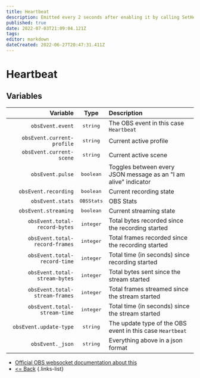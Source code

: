 ```yaml
---
title: Heartbeat
description: Emitted every 2 seconds after enabling it by calling SetHeartbeat.
published: true
date: 2022-07-03T21:09:04.121Z
tags: 
editor: markdown
dateCreated: 2022-06-27T20:47:31.411Z
---
```


# Heartbeat

## Variables

| Variable |  Type  | Description |
|---------:|:------:|:------------|
| `obsEvent.event` | <kbd>string</kbd> | The OBS event in this case `Heartbeat`  
| `obsEvent.current-profile` | <kbd>string</kbd> | Current active profile
| `obsEvent.current-scene`| <kbd>string</kbd> | Current active scene
| `obsEvent.pulse` | <kbd>boolean</kbd> | Toggles between every JSON message as an "I am alive" indicator
| `obsEvent.recording` | <kbd>boolean</kbd> | Current recording state
| `obsEvent.stats` | <kbd>OBSStats</kbd> | OBS Stats
| `obsEvent.streaming` | <kbd>boolean</kbd> | Current streaming state
| `obsEvent.total-record-bytes` | <kbd>integer</kbd> | Total bytes recorded since the recording started
| `obsEvent.total-record-frames` | <kbd>integer</kbd> | Total frames recorded since the recording started
| `obsEvent.total-record-time` | <kbd>integer</kbd> | Total time (in seconds) since recording started
| `obsEvent.total-stream-bytes` | <kbd>integer</kbd> | Total bytes sent since the stream started
| `obsEvent.total-stream-frames` | <kbd>integer</kbd> | Total frames streamed since the stream started
| `obsEvent.total-stream-time` | <kbd>integer</kbd> | Total time (in seconds) since the stream started
| `obsEvent.update-type` | <kbd>string</kbd> | The update type of the OBS event in this case `Heartbeat`
| `obsEvent._json` | <kbd>string</kbd> | Everything above in a json format 

* [Official OBS websocket documentation about this](https://github.com/obsproject/obs-websocket/blob/4.x-current/docs/generated/protocol.md#heartbeat)
* [<= Back](/en/Integrations/OBS/OBS-Events)
{.links-list}